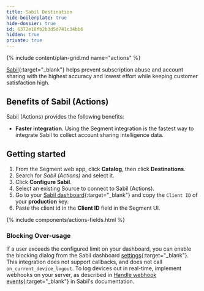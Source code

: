 ```yaml
---
title: Sabil Destination
hide-boilerplate: true
hide-dossier: true
id: 6372e18fb2b3d5d741c34bb6
hidden: true
private: true
---
```


{% include content/plan-grid.md name="actions" %}

[Sabil](https://sabil.io?ref=segment){:target="_blank"} helps prevent subscription abuse and account sharing with the highest accuracy and lowest effort while keeping customer satisfaction high.

## Benefits of Sabil (Actions)

Sabil (Actions) provides the following benefits:

- **Faster integration**. Using the Segment integration is the fastest way to integrate Sabil to collect account sharing intelligence data.

## Getting started

1. From the Segment web app, click **Catalog**, then click **Destinations**.
2. Search for *Sabil (Actions)* and select it.
3. Click **Configure Sabil**.
4. Select an existing Source to connect to Sabil (Actions).
5. Go to your [Sabil dashboard](https://dashboard.sabil.io/api_keys){:target="_blank"} and copy the `Client ID` of your **production** key.
6. Paste the client id in the **Client ID** field in the Segment UI.

{% include components/actions-fields.html %}

### Blocking Over-usage

If a user exceeds the configured limit on your dashboard, you can enable the blocking dialog from the Sabil dashboard [settings](https://dashboard.sabil.io/settings){:target="_blank"}. This integration does not support callbacks, and does not call `on_current_device_logout`. To log devices out in real-time, implement webhooks on your server, as described in [Handle webhook events](https://docs.sabil.io/docs/Advanced/Handle%20webhook%20events){:target="_blank"} in Sabil's documentation.
